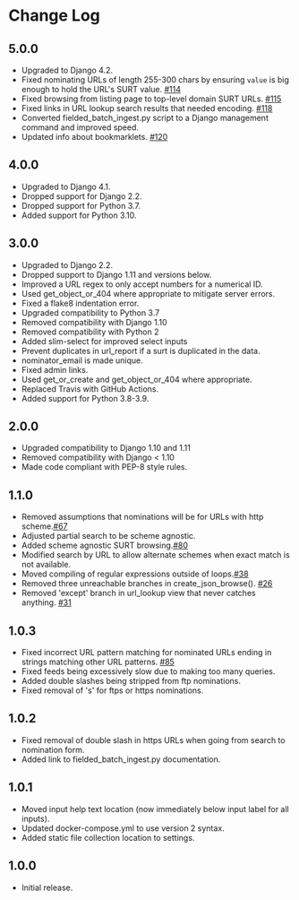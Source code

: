 Change Log
==========


5.0.0
-----

* Upgraded to Django 4.2.
* Fixed nominating URLs of length 255-300 chars by ensuring `value` is big enough to hold the URL's SURT value. [#114](https://github.com/unt-libraries/django-nomination/issues/114)
* Fixed browsing from listing page to top-level domain SURT URLs. [#115](https://github.com/unt-libraries/django-nomination/issues/115)
* Fixed links in URL lookup search results that needed encoding. [#118](https://github.com/unt-libraries/django-nomination/issues/118)
* Converted fielded_batch_ingest.py script to a Django management command and improved speed.
* Updated info about bookmarklets. [#120](https://github.com/unt-libraries/django-nomination/issues/120)


4.0.0
-----

* Upgraded to Django 4.1.
* Dropped support for Django 2.2.
* Dropped support for Python 3.7.
* Added support for Python 3.10.


3.0.0
-----

* Upgraded to Django 2.2.
* Dropped support to Django 1.11 and versions below.
* Improved a URL regex to only accept numbers for a numerical ID.
* Used get_object_or_404 where appropriate to mitigate server errors.
* Fixed a flake8 indentation error.
* Upgraded compatibility to  Python 3.7
* Removed compatibility with Django 1.10
* Removed compatibility with Python 2
* Added slim-select for improved select inputs
* Prevent duplicates in url_report if a surt is duplicated in the data.
* nominator_email is made unique.
* Fixed admin links.
* Used get_or_create and get_object_or_404 where appropriate.
* Replaced Travis with GitHub Actions.
* Added support for Python 3.8-3.9.


2.0.0
-----

* Upgraded compatibility to Django 1.10 and 1.11
* Removed compatibility with Django < 1.10
* Made code compliant with PEP-8 style rules.


1.1.0
-----

* Removed assumptions that nominations will be for URLs with http scheme.[#67](https://github.com/unt-libraries/django-nomination/issues/67)
* Adjusted partial search to be scheme agnostic.
* Added scheme agnostic SURT browsing.[#80](https://github.com/unt-libraries/django-nomination/issues/80)
* Modified search by URL to allow alternate schemes when exact match is not available.
* Moved compiling of regular expressions outside of loops.[#38](https://github.com/unt-libraries/django-nomination/issues/38)
* Removed three unreachable branches in create_json_browse(). [#26](https://github.com/unt-libraries/django-nomination/issues/26)
* Removed 'except' branch in url_lookup view that never catches anything. [#31](https://github.com/unt-libraries/django-nomination/issues/31)


1.0.3
-----

* Fixed incorrect URL pattern matching for nominated URLs ending in strings matching other
URL patterns. [#85](https://github.com/unt-libraries/django-nomination/issues/85)
* Fixed feeds being excessively slow due to making too many queries.
* Added double slashes being stripped from ftp nominations.
* Fixed removal of 's' for ftps or https nominations.


1.0.2
-----

* Fixed removal of double slash in https URLs when going from search to nomination form.
* Added link to fielded_batch_ingest.py documentation.


1.0.1
-----

* Moved input help text location (now immediately below input label for all inputs).
* Updated docker-compose.yml to use version 2 syntax.
* Added static file collection location to settings.


1.0.0
-----

* Initial release.
